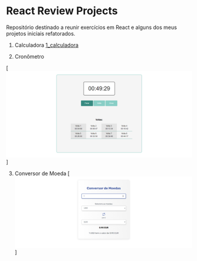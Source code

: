 
# React Review Projects
Repositório destinado a reunir exercícios em React e alguns dos meus projetos iniciais refatorados.

1. Calculadora 
[1_calculadora]

2. Cronômetro

[![Projeto][2_cronometro]]

3. Conversor de Moeda
[![Projeto][3_conversor_de_moedas]]

[1_calculadora]: assets/1_calculadora.webp
[2_cronometro]: assets/2_cronometro.webp
[3_conversor_de_moedas]: assets/3_conversor_de_moedas.webp


